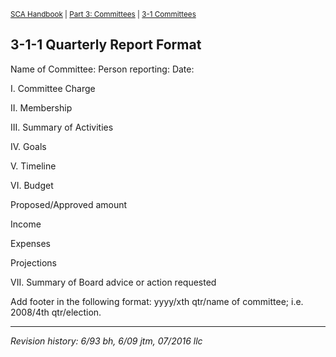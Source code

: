<sup>[SCA Handbook](/sca-handbook/index.html) | [Part 3: Committees](../03_committees/index.html) | [3-1 Committees](../03_committees/03-01_committees.html) </sup> 

## 3-1-1 Quarterly Report Format

Name of Committee:
Person reporting:
Date: 

I. Committee Charge

II. Membership

III. Summary of Activities

IV. Goals

V. Timeline

VI. Budget

  Proposed/Approved amount

  Income

  Expenses

  Projections

VII. Summary of Board advice or action requested

Add footer in the following format: yyyy/xth qtr/name of committee; i.e. 2008/4th qtr/election.

***

_Revision history: 6/93 bh, 6/09 jtm, 07/2016 llc_

